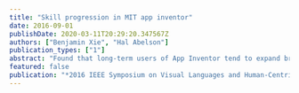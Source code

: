 ```yaml
---
title: "Skill progression in MIT app inventor"
date: 2016-09-01
publishDate: 2020-03-11T20:29:20.347567Z
authors: ["Benjamin Xie", "Hal Abelson"]
publication_types: ["1"]
abstract: "Found that long-term users of App Inventor tend to expand breadth of programming knowledge (use new blocks)before depth (use blocks in more complex ways)."
featured: false
publication: "*2016 IEEE Symposium on Visual Languages and Human-Centric Computing (VL/HCC)*"
---
```


